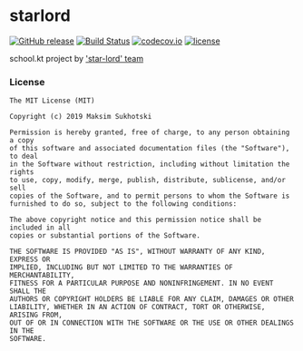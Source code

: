 # starlord
[![GitHub release](https://img.shields.io/github/release/suhocki/starlord.svg)](https://github.com/suhocki/starlord/releases)
[![Build Status](https://travis-ci.org/suhocki/starlord.svg?branch=develop)](https://travis-ci.org/suhocki/starlord)
[![codecov.io](https://codecov.io/github/suhocki/starlord/branch/develop/graph/badge.svg)](https://codecov.io/github/suhocki/starlord)
[![license](https://img.shields.io/github/license/mashape/apistatus.svg)](https://opensource.org/licenses/MIT)

school.kt project by ['star-lord' team](https://github.com/suhocki/starlord/graphs/contributors)

### License
```text
The MIT License (MIT)

Copyright (c) 2019 Maksim Sukhotski

Permission is hereby granted, free of charge, to any person obtaining a copy
of this software and associated documentation files (the "Software"), to deal
in the Software without restriction, including without limitation the rights
to use, copy, modify, merge, publish, distribute, sublicense, and/or sell
copies of the Software, and to permit persons to whom the Software is
furnished to do so, subject to the following conditions:

The above copyright notice and this permission notice shall be included in all
copies or substantial portions of the Software.

THE SOFTWARE IS PROVIDED "AS IS", WITHOUT WARRANTY OF ANY KIND, EXPRESS OR
IMPLIED, INCLUDING BUT NOT LIMITED TO THE WARRANTIES OF MERCHANTABILITY,
FITNESS FOR A PARTICULAR PURPOSE AND NONINFRINGEMENT. IN NO EVENT SHALL THE
AUTHORS OR COPYRIGHT HOLDERS BE LIABLE FOR ANY CLAIM, DAMAGES OR OTHER
LIABILITY, WHETHER IN AN ACTION OF CONTRACT, TORT OR OTHERWISE, ARISING FROM,
OUT OF OR IN CONNECTION WITH THE SOFTWARE OR THE USE OR OTHER DEALINGS IN THE
SOFTWARE.
```